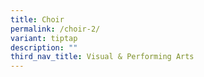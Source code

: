 ```yaml
---
title: Choir
permalink: /choir-2/
variant: tiptap
description: ""
third_nav_title: Visual & Performing Arts
---
```

